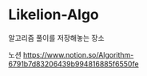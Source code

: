 # Likelion-Algo
알고리즘 풀이를 저장해놓는 장소

노션 
https://www.notion.so/Algorithm-6791b7d83206439b994816885f6550fe
